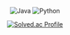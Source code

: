<div align="center">   

![Java](https://img.shields.io/badge/Java-ED8B00?style=for-the-badge&logo=OpenJDK&logoColor=white)
![Python](https://img.shields.io/badge/Python-3776AB?style=for-the-badge&logo=python&logoColor=white)<br/>

[![Solved.ac Profile](http://mazassumnida.wtf/api/v2/generate_badge?boj=wwan13)](https://solved.ac//)

</div>
